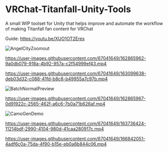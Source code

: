 # VRChat-Titanfall-Unity-Tools
A small WIP toolset for Unity that helps improve and automate the workflow of making Titanfall fan content for VRChat

Guide:
https://youtu.be/XUO1OT2Eres

![AngelCityZoomout](https://github.com/Swagguy47/VRChat-Titanfall-Unity-Tools/assets/67041649/9af02fd7-f12f-495f-90a3-c87a0840fa48)


https://user-images.githubusercontent.com/67041649/162865962-9a0db079-918a-4b92-957a-c2f54999ef43.mp4


https://user-images.githubusercontent.com/67041649/163099638-deb03d32-c088-41fd-b8c8-b49955a7c97b.mp4


![BatchNormalPreview](https://user-images.githubusercontent.com/67041649/182449092-5e2eb3be-a785-4a36-9440-10a781c69a9b.png)



https://user-images.githubusercontent.com/67041649/162865967-0d91922c-2565-462f-a6c6-7b0a71b626af.mp4


![CamoGenDemo](https://user-images.githubusercontent.com/67041649/193712416-7f4d1ca6-3fa0-488e-a477-6f6e98ac333f.jpg)


https://user-images.githubusercontent.com/67041649/163736424-11214bdf-2990-4104-980d-41caa280917c.mp4



https://user-images.githubusercontent.com/67041649/166842051-4adf6c0a-75da-4f90-b15e-eb0a6b844c06.mp4
